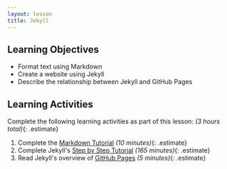```yaml
---
layout: lesson
title: Jekyll
---
```


## Learning Objectives

- Format text using Markdown
- Create a website using Jekyll
- Describe the relationship between Jekyll and GitHub Pages

## Learning Activities

Complete the following learning activities as part of this lesson:
*(3 hours total)*{: .estimate}

1. Complete the [Markdown Tutorial][10-minute-tutorial]
   *(10 minutes)*{: .estimate}
2. Complete Jekyll's [Step by Step Tutorial][jekyll-tutorial]
   *(165 minutes)*{: .estimate}
3. Read Jekyll's overview of [GitHub Pages][jekyll-github-pages]
   *(5 minutes)*{: .estimate}

[10-minute-tutorial]: https://commonmark.org/help/tutorial/
[jekyll-tutorial]: https://jekyllrb.com/docs/step-by-step/01-setup/
[jekyll-github-pages]: https://jekyllrb.com/docs/github-pages/
